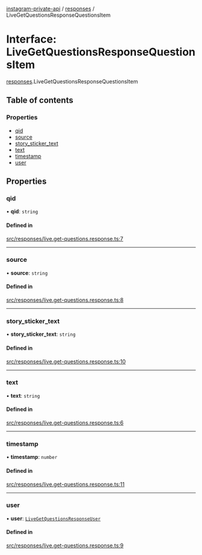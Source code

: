 [instagram-private-api](../../README.md) / [responses](../../modules/responses.md) / LiveGetQuestionsResponseQuestionsItem

# Interface: LiveGetQuestionsResponseQuestionsItem

[responses](../../modules/responses.md).LiveGetQuestionsResponseQuestionsItem

## Table of contents

### Properties

- [qid](LiveGetQuestionsResponseQuestionsItem.md#qid)
- [source](LiveGetQuestionsResponseQuestionsItem.md#source)
- [story\_sticker\_text](LiveGetQuestionsResponseQuestionsItem.md#story_sticker_text)
- [text](LiveGetQuestionsResponseQuestionsItem.md#text)
- [timestamp](LiveGetQuestionsResponseQuestionsItem.md#timestamp)
- [user](LiveGetQuestionsResponseQuestionsItem.md#user)

## Properties

### qid

• **qid**: `string`

#### Defined in

[src/responses/live.get-questions.response.ts:7](https://github.com/Nerixyz/instagram-private-api/blob/b3351b9/src/responses/live.get-questions.response.ts#L7)

___

### source

• **source**: `string`

#### Defined in

[src/responses/live.get-questions.response.ts:8](https://github.com/Nerixyz/instagram-private-api/blob/b3351b9/src/responses/live.get-questions.response.ts#L8)

___

### story\_sticker\_text

• **story\_sticker\_text**: `string`

#### Defined in

[src/responses/live.get-questions.response.ts:10](https://github.com/Nerixyz/instagram-private-api/blob/b3351b9/src/responses/live.get-questions.response.ts#L10)

___

### text

• **text**: `string`

#### Defined in

[src/responses/live.get-questions.response.ts:6](https://github.com/Nerixyz/instagram-private-api/blob/b3351b9/src/responses/live.get-questions.response.ts#L6)

___

### timestamp

• **timestamp**: `number`

#### Defined in

[src/responses/live.get-questions.response.ts:11](https://github.com/Nerixyz/instagram-private-api/blob/b3351b9/src/responses/live.get-questions.response.ts#L11)

___

### user

• **user**: [`LiveGetQuestionsResponseUser`](LiveGetQuestionsResponseUser.md)

#### Defined in

[src/responses/live.get-questions.response.ts:9](https://github.com/Nerixyz/instagram-private-api/blob/b3351b9/src/responses/live.get-questions.response.ts#L9)
